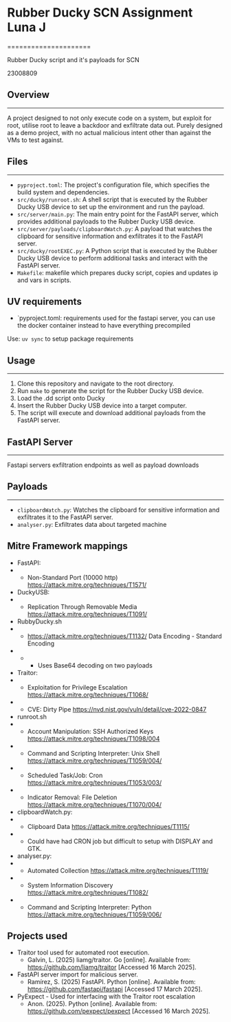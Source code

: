 



# Rubber Ducky SCN Assignment Luna J
=====================

Rubber Ducky script and it's payloads for SCN

23008809

## Overview
------------

A project designed to not only execute code on a system, but exploit for root, utilise root to leave a backdoor and exfiltrate data out. Purely designed as a demo project, with no actual malicious intent other than against the VMs to test against.

## Files
--------

* `pyproject.toml`: The project's configuration file, which specifies the build system and dependencies.
* `src/ducky/runroot.sh`: A shell script that is executed by the Rubber Ducky USB device to set up the environment and run the payload.
* `src/server/main.py`: The main entry point for the FastAPI server, which provides additional payloads to the Rubber Ducky USB device.
* `src/server/payloads/clipboardWatch.py`: A payload that watches the clipboard for sensitive information and exfiltrates it to the FastAPI server.
* `src/ducky/rootEXEC.py`: A Python script that is executed by the Rubber Ducky USB device to perform additional tasks and interact with the FastAPI server.
* `Makefile`: makefile which prepares ducky script, copies and updates ip and vars in scripts. 

## UV requirements
* `pyproject.toml: requirements used for the fastapi server, you can use the docker container instead to have everything precompiled

Use: ```uv sync``` to setup package requirements

## Usage
-----

1. Clone this repository and navigate to the root directory.
2. Run `make` to generate the script for the Rubber Ducky USB device.
3. Load the .dd script onto Ducky
4. Insert the Rubber Ducky USB device into a target computer.
5. The script will execute and download additional payloads from the FastAPI server.

## FastAPI Server
----------------

Fastapi servers exfiltration endpoints as well as payload downloads

## Payloads
------------

* `clipboardWatch.py`: Watches the clipboard for sensitive information and exfiltrates it to the FastAPI server.
* `analyser.py`: Exfiltrates data about targeted machine

## Mitre Framework mappings
- FastAPI:
- -  Non-Standard Port (10000 http) https://attack.mitre.org/techniques/T1571/
- DuckyUSB: 
- - Replication Through Removable Media https://attack.mitre.org/techniques/T1091/
- RubbyDucky.sh
- -  https://attack.mitre.org/techniques/T1132/  Data Encoding - Standard Encoding 
- - - Uses Base64 decoding on two payloads
- Traitor: 
- - Exploitation for Privilege Escalation https://attack.mitre.org/techniques/T1068/
- - CVE: Dirty Pipe https://nvd.nist.gov/vuln/detail/cve-2022-0847
- runroot.sh 
- - Account Manipulation: SSH Authorized Keys https://attack.mitre.org/techniques/T1098/004
- - Command and Scripting Interpreter: Unix Shell https://attack.mitre.org/techniques/T1059/004/
- - Scheduled Task/Job: Cron https://attack.mitre.org/techniques/T1053/003/
- - Indicator Removal: File Deletion https://attack.mitre.org/techniques/T1070/004/
- clipboardWatch.py:
- - Clipboard Data https://attack.mitre.org/techniques/T1115/
- - Could have had CRON job but difficult to setup with DISPLAY and GTK.
- analyser.py:
- - Automated Collection https://attack.mitre.org/techniques/T1119/
- - System Information Discovery https://attack.mitre.org/techniques/T1082/
- - Command and Scripting Interpreter: Python https://attack.mitre.org/techniques/T1059/006/

## Projects used

- Traitor tool used for automated root execution.
    - Galvin, L. (2025) liamg/traitor. Go [online]. Available from: https://github.com/liamg/traitor [Accessed 16 March 2025].
- FastAPI server import for malicious server.
    - Ramírez, S. (2025) FastAPI. Python [online]. Available from: https://github.com/fastapi/fastapi [Accessed 17 March 2025].
- PyExpect - Used for interfacing with the Traitor root escalation
    - Anon. (2025). Python [online]. Available from: https://github.com/pexpect/pexpect [Accessed 16 March 2025].


